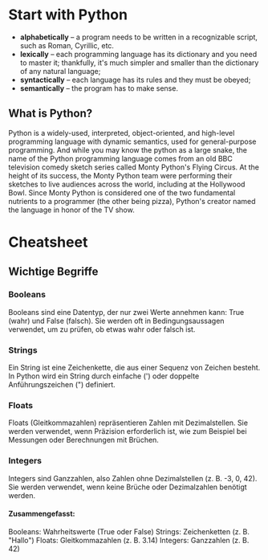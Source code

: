 # Start with Python

- **alphabetically** – a program needs to be written in a recognizable script, such as Roman, Cyrillic, etc.
- **lexically** – each programming language has its dictionary and you need to master it; thankfully, it's much simpler and smaller than the dictionary of any natural language;
- **syntactically** – each language has its rules and they must be obeyed;
- **semantically** – the program has to make sense.

## What is Python?

Python is a widely-used, interpreted, object-oriented, and high-level programming language with dynamic semantics, used for general-purpose programming. And while you may know the python as a large snake, the name of the Python programming language comes from an old BBC television comedy sketch series called Monty Python's Flying Circus. At the height of its success, the Monty Python team were performing their sketches to live audiences across the world, including at the Hollywood Bowl. Since Monty Python is considered one of the two fundamental nutrients to a programmer (the other being pizza), Python's creator named the language in honor of the TV show.

# Cheatsheet

## Wichtige Begriffe

### Booleans
Booleans sind eine Datentyp, der nur zwei Werte annehmen kann: True (wahr) und False (falsch). Sie werden oft in Bedingungsaussagen verwendet, um zu prüfen, ob etwas wahr oder falsch ist.

### Strings
Ein String ist eine Zeichenkette, die aus einer Sequenz von Zeichen besteht. In Python wird ein String durch einfache (') oder doppelte Anführungszeichen (") definiert.

### Floats
Floats (Gleitkommazahlen) repräsentieren Zahlen mit Dezimalstellen. Sie werden verwendet, wenn Präzision erforderlich ist, wie zum Beispiel bei Messungen oder Berechnungen mit Brüchen.

### Integers
Integers sind Ganzzahlen, also Zahlen ohne Dezimalstellen (z. B. -3, 0, 42). Sie werden verwendet, wenn keine Brüche oder Dezimalzahlen benötigt werden.

#### Zusammengefasst:
Booleans: Wahrheitswerte (True oder False)
Strings: Zeichenketten (z. B. "Hallo")
Floats: Gleitkommazahlen (z. B. 3.14)
Integers: Ganzzahlen (z. B. 42)